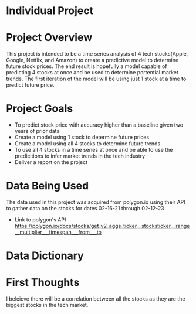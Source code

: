 # Individual Project

# Project Overview
This project is intended to be a time series analysis of 4 tech stocks(Apple, Google, Netflix, and Amazon) to create a predictive model to determine future stock prices. The end result is hopefully a model capable of predicting 4 stocks at once and be used to determine portential market trends. The first iteration of the model will be using just 1 stock at a time to predict future price.

# Project Goals
- To predict stock price with accuracy higher than a baseline given two years of prior data
- Create a model using 1 stock to determine future prices
- Create a model using all 4 stocks to determine future trends
- To use all 4 stocks in a time series at once and be able to use the predicitions to infer market trends in the tech industry
- Deliver a report on the project

# Data Being Used
The data used in this project was acquired from polygon.io using their API to gather data on the stocks for dates 02-16-21 through 02-12-23
- Link to polygon's API https://polygon.io/docs/stocks/get_v2_aggs_ticker__stocksticker__range__multiplier___timespan___from___to

# Data Dictionary

# First Thoughts
I beleieve there will be a correlation between all the stocks as they are the biggest stocks in the tech market. 
